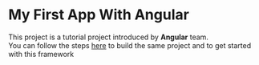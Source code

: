 # My First App With Angular
This project is a tutorial project introduced by **Angular** team.<br />
You can follow the steps [here](https://angular.io/start) to build the same project and to get started with this framework